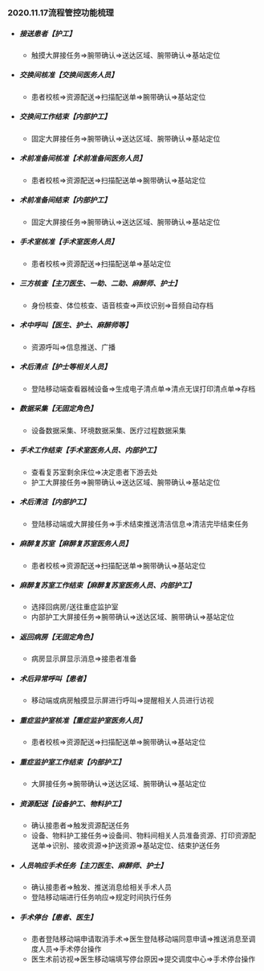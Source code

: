 ### 2020.11.17流程管控功能梳理 

- ##### 接送患者【护工】

  - 触摸大屏接任务=>腕带确认=>送达区域、腕带确认=>基站定位

- ##### 交换间核准【交换间医务人员】

  - 患者校核=>资源配送=>扫描配送单=>腕带确认=>基站定位

- ##### 交换间工作结束【内部护工】

  - 固定大屏接任务=>腕带确认=>送达区域、腕带确认=>基站定位

- ##### 术前准备间核准【术前准备间医务人员】

  - 患者校核=>资源配送=>扫描配送单=>腕带确认=>基站定位

- ##### 术前准备间结束【内部护工】

  - 固定大屏接任务=>腕带确认=>送达区域、腕带确认=>基站定位

- ##### 手术室核准【手术室医务人员】

  - 患者校核=>资源配送=>扫描配送单=>基站定位

- ##### 三方核查【主刀医生、一助、二助、麻醉师、护士】

  - 身份核查、体位核查、语音核查=>声纹识别=>音频自动存档

- ##### 术中呼叫【医生、护士、麻醉师等】

  - 资源呼叫=>信息推送、广播

- ##### 术后清点【护士等相关人员】

  - 登陆移动端查看器械设备=>生成电子清点单=>清点无误打印清点单=>存档

- ##### 数据采集【无固定角色】

  - 设备数据采集、环境数据采集、医疗过程数据采集

- ##### 手术工作结束【手术室医务人员、内部护工】

  - 查看复苏室剩余床位=>决定患者下游去处
  - 护工大屏接任务=>腕带确认=>送达区域、腕带确认=>基站定位

- ##### 术后清洁【内部护工】

  - 登陆移动端或大屏接任务=>手术结束推送清洁信息=>清洁完毕结束任务

- ##### 麻醉复苏室【麻醉复苏室医务人员】

  - 患者校核=>资源配送=>扫描配送单=>腕带确认=>基站定位

- ##### 麻醉复苏室工作结束【麻醉复苏室医务人员、内部护工】

  - 选择回病房/送往重症监护室
  - 内部护工大屏接任务=>腕带确认=>送达区域、腕带确认=>基站定位

- ##### 返回病房【无固定角色】

  - 病房显示屏显示消息=>接患者准备

- ##### 术后异常呼叫【患者】

  - 移动端或病房触摸显示屏进行呼叫=>提醒相关人员进行访视

- ##### 重症监护室核准【重症监护室医务人员】

  - 患者校核=>资源配送=>扫描配送单=>腕带确认=>基站定位

- ##### 重症监护室工作结束【内部护工】

  - 大屏接任务=>腕带确认=>送达区域、腕带确认=>基站定位

- ##### 资源配送【设备护工、物料护工】

  - 确认接患者=>触发资源配送任务
  - 设备、物料护工接任务=>设备间、物料间相关人员准备资源、打印资源配送单=>识别、接收资源=>护送资源=>基站定位、结束护送任务

- ##### 人员响应手术任务【主刀医生、麻醉师、护士】

  - 确认接患者=>触发、推送消息给相关手术人员
  - 登陆移动端进行任务响应=>规定时间执行任务

- ##### 手术停台【患者、医生】

  - 患者登陆移动端申请取消手术=>医生登陆移动端同意申请=>推送消息至调度人员=>手术停台操作
  - 医生术前访视=>医生移动端填写停台原因=>提交调度中心=>手术停台操作